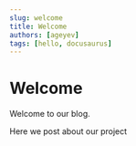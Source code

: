 ```yaml
---
slug: welcome
title: Welcome
authors: [ageyev]
tags: [hello, docusaurus]
---
```


# Welcome 

Welcome to our blog. 

<!-- truncate -->

Here we post about our project
